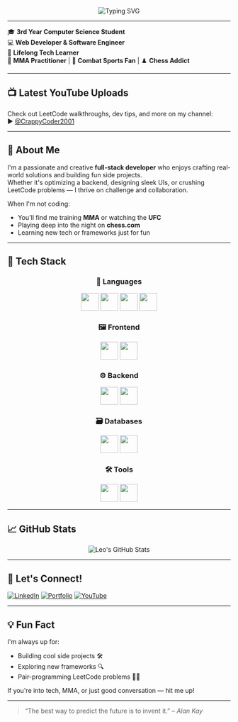 <p align="center">
  <img src="https://readme-typing-svg.herokuapp.com?font=Fira+Code&size=26&pause=1000&center=true&vCenter=true&width=600&lines=Hi+there%2C+I'm+Leo!;Web+Developer+%7C+Software+Engineer;Tech+Lover+%7C+MMA+Fan+%7C+Chess+Enthusiast" alt="Typing SVG" />
</p>

---

🎓 **3rd Year Computer Science Student**  
💻 **Web Developer & Software Engineer**  
🧠 **Lifelong Tech Learner**  
🥋 **MMA Practitioner** | 🥊 **Combat Sports Fan** | ♟️ **Chess Addict**

---

## 📺 Latest YouTube Uploads

Check out LeetCode walkthroughs, dev tips, and more on my channel:  
▶️ [@CrappyCoder2001](https://www.youtube.com/@CrappyCoder2001/videos)

---

## 🚀 About Me

I'm a passionate and creative **full-stack developer** who enjoys crafting real-world solutions and building fun side projects.  
Whether it's optimizing a backend, designing sleek UIs, or crushing LeetCode problems — I thrive on challenge and collaboration.

When I'm not coding:
- You'll find me training **MMA** or watching the **UFC**
- Playing deep into the night on **chess.com**
- Learning new tech or frameworks just for fun

---

## 🧠 Tech Stack

<div align="center">

### 🧾 Languages  
<img src="https://cdn.jsdelivr.net/gh/devicons/devicon/icons/javascript/javascript-original.svg" width="40" height="40"/>
<img src="https://cdn.jsdelivr.net/gh/devicons/devicon/icons/typescript/typescript-original.svg" width="40" height="40"/>
<img src="https://cdn.jsdelivr.net/gh/devicons/devicon/icons/html5/html5-original.svg" width="40" height="40"/>
<img src="https://cdn.jsdelivr.net/gh/devicons/devicon/icons/css3/css3-original.svg" width="40" height="40"/>

### 🖼️ Frontend  
<img src="https://cdn.jsdelivr.net/gh/devicons/devicon/icons/react/react-original.svg" width="40" height="40"/>
<img src="https://cdn.jsdelivr.net/gh/devicons/devicon/icons/nextjs/nextjs-original-wordmark.svg" width="40" height="40"/>

### ⚙️ Backend  
<img src="https://cdn.jsdelivr.net/gh/devicons/devicon/icons/nodejs/nodejs-original.svg" width="40" height="40"/>
<img src="https://cdn.jsdelivr.net/gh/devicons/devicon/icons/express/express-original.svg" width="40" height="40"/>

### 🗃️ Databases  
<img src="https://cdn.jsdelivr.net/gh/devicons/devicon/icons/postgresql/postgresql-original.svg" width="40" height="40"/>
<img src="https://cdn.jsdelivr.net/gh/devicons/devicon/icons/mongodb/mongodb-original.svg" width="40" height="40"/>

### 🛠️ Tools  
<img src="https://cdn.jsdelivr.net/gh/devicons/devicon/icons/git/git-original.svg" width="40" height="40"/>
<img src="https://cdn.jsdelivr.net/gh/devicons/devicon/icons/vscode/vscode-original.svg" width="40" height="40"/>

</div>

---

## 📈 GitHub Stats

<div align="center">

![Leo's GitHub Stats](https://github-readme-stats.vercel.app/api?username=leorev01&show_icons=true&theme=radical&hide_title=true)    

</div>

---

## 🤝 Let's Connect!

[![LinkedIn](https://img.shields.io/badge/-Leonardo%20Revrenna-blue?style=for-the-badge&logo=Linkedin&logoColor=white)](https://www.linkedin.com/in/leorev01/)
[![Portfolio](https://img.shields.io/badge/-Portfolio-black?style=for-the-badge&logo=vercel)](https://www.leonardorevrenna.software/)
[![YouTube](https://img.shields.io/badge/-YouTube-red?style=for-the-badge&logo=youtube&logoColor=white)](https://www.youtube.com/@CrappyCoder2001/videos)

---

## 💡 Fun Fact

I'm always up for:
- Building cool side projects 🛠️  
- Exploring new frameworks 🔍  
- Pair-programming LeetCode problems 👨‍💻  

If you're into tech, MMA, or just good conversation — hit me up!

---

> “The best way to predict the future is to invent it.” – *Alan Kay*
